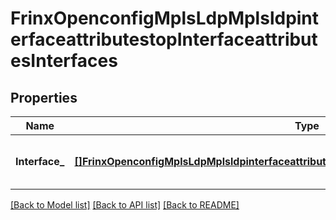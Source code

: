 # FrinxOpenconfigMplsLdpMplsldpinterfaceattributestopInterfaceattributesInterfaces

## Properties
Name | Type | Description | Notes
------------ | ------------- | ------------- | -------------
**Interface_** | [**[]FrinxOpenconfigMplsLdpMplsldpinterfaceattributestopInterfaceattributesInterfacesInterface**](frinx.openconfig.mpls.ldp.mplsldpinterfaceattributestop.interfaceattributes.interfaces.Interface.md) | Optional[list of per-interface LDP configurations] REF:Optional.empty | [optional] [default to null]

[[Back to Model list]](../README.md#documentation-for-models) [[Back to API list]](../README.md#documentation-for-api-endpoints) [[Back to README]](../README.md)



